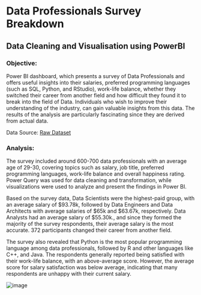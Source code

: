 # Data Professionals Survey Breakdown

## Data Cleaning and Visualisation using PowerBI

### Objective: 

Power BI dashboard, which presents a survey of Data Professionals and offers useful insights into their salaries, preferred programming languages (such as SQL, Python, and RStudio), work-life balance, whether they switched their career from another field and how difficult they found it to break into the field of Data. Individuals who wish to improve their understanding of the industry, can gain valuable insights from this data. The results of the analysis are particularly fascinating since they are derived from actual data.

Data Source: [Raw Dataset](https://github.com/AlexTheAnalyst/Power-BI/blob/main/Power%20BI%20-%20Final%20Project.xlsx)

### Analysis:

The survey included around 600-700 data professionals with an average age of 29-30, covering topics such as salary, job title, preferred programming languages, work-life balance and overall happiness rating. Power Query was used for data cleaning and transformation, while visualizations were used to analyze and present the findings in Power BI.

Based on the survey data, Data Scientists were the highest-paid group, with an average salary of $93.78k, followed by Data Engineers and Data Architects with average salaries of $65k and $63.67k, respectively. Data Analysts had an average salary of $55.30k., and since they formed the majority of the survey respondents, their average salary is the most accurate. 372 participants changed their career from another field.

The survey also revealed that Python is the most popular programming language among data professionals, followed by R and other languages like C++, and Java. The respondents generally reported being satisfied with their work-life balance, with an above-average score. However, the average score for salary satisfaction was below average, indicating that many respondents are unhappy with their current salary.

![image](https://user-images.githubusercontent.com/110288870/222979837-cf1c4b3c-f47e-4ba2-8773-55ff6effc7ef.png)
